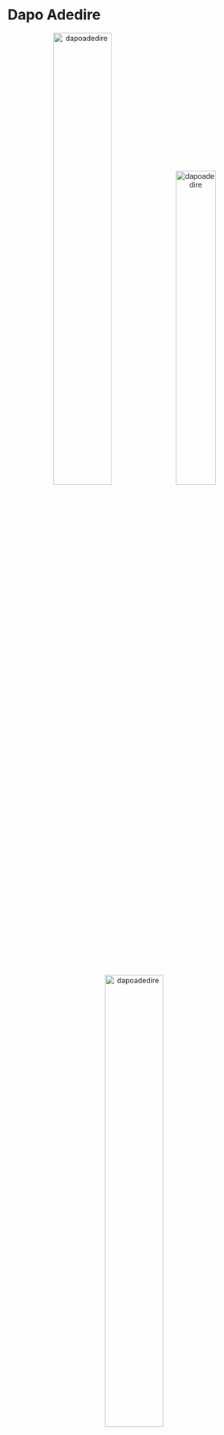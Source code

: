 
 <h1>Dapo Adedire</h1>
 
 

<p align="center">
 <img width="48%" src="https://github-readme-stats.vercel.app/api?username=dapoadedire&show_icons=true&theme=dark&title_color=ff8000&text_color=ffffff&bg_color=6a6a6a&locale=en&hide_border=true" alt="dapoadedire" />
<img width="40%" src="https://github-readme-stats.vercel.app/api/top-langs?username=dapoadedire&show_icons=true&theme=dark&title_color=ff8000&text_color=ffffff&bg_color=6a6a6a&locale=en&layout=compact&hide_border=true" alt="dapoadedire" /> 
<img width="48%" src="https://github-readme-streak-stats.herokuapp.com/?user=dapoadedire&theme=highcontrast&hide_border=true" alt="dapoadedire" />
</p>
 
<!---
dapoadedire/dapoadedire is a ✨ special ✨ repository because its `README.md` (this file) appears on your GitHub profile.
You can click the Preview link to take a look at your changes.
--->

